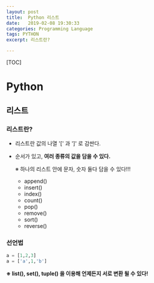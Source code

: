 ```yaml
---
layout: post
title:  Python 리스트
date:   2019-02-08 19:30:33
categories: Programming Language
tags: PYTHON
excerpt: 리스트란?

---
```


[TOC]





# Python

## 리스트

### 리스트란?

- 리스트란 값의 나열 '[' 과 ']' 로 감싼다.

- 순서가 있고, **여러 종류의 값을 담을 수 있다.**

  ※ 하나의 리스트 안에 문자, 숫자 둘다 담을 수 있다!!!
  - append()
  - insert()
  - index()
  - count()
  - pop()
  - remove()
  - sort()
  - reverse()



### 선언법

``` python
a = [1,2,3]
a = ['a',1,'b']
```



**※ list(), set(), tuple() 을 이용해 언제든지 서로 변환 될 수 있다!**